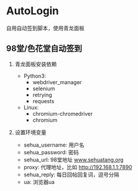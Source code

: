 # AutoLogin
自用自动签到脚本，使用青龙面板

## 98堂/色花堂自动签到
1. 青龙面板安装依赖
   - Python3:
      - webdriver_manager
      - selenium
      - retrying
      - requests
   - Linux:
      - chromium-chromedriver
      - chromium

1. 设置环境变量
    - sehua_username: 用户名
    - sehua_password: 密码
    - sehua_url: 98堂地址 www.sehuatang.org
    - proxy: 代理地址，比如 http://192.168.1.1:7890
    - sehua_reply: 每日回帖回复词，逗号分隔
    - ua: 浏览器ua